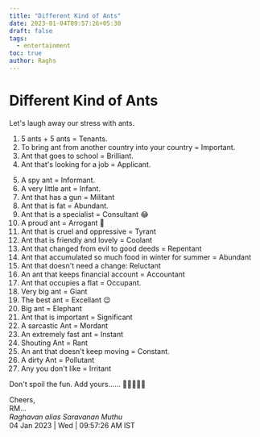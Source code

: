 ```yaml
---
title: "Different Kind of Ants"
date: 2023-01-04T09:57:26+05:30
draft: false
tags:
  - entertainment
toc: true
author: Raghs
---
```


# Different Kind of Ants

Let's laugh away our stress with ants.

1. 5 ants + 5 ants = Tenants.
2. To bring ant from another country into your country = Important.
3. Ant that goes to school = Brilliant.
4. Ant that's looking for a job = Applicant.

<!--more-->

5. A spy ant = Informant.
6. A very little ant = Infant.
7. Ant that has a gun = Militant
8. Ant that is fat = Abundant.                                                
9.  Ant that is a specialist  = Consultant 😂
10. A proud ant = Arrogant 🤔
11. Ant that is cruel and oppressive = Tyrant
12. Ant that is friendly and lovely = Coolant
13. Ant that changed from evil to good deeds = Repentant
14. Ant that accumulated so much food in winter for summer = Abundant
15. Ant that doesn't need a change: Reluctant
16. An ant that keeps financial account = Accountant
17. Ant that occupies a flat = Occupant.
18. Very big ant = Giant
19. The best ant = Excellant 😉
20. Big ant = Elephant
21. Ant that is important = Significant
22. A sarcastic Ant = Mordant
23. An extremely fast ant = Instant
24. Shouting Ant = Rant
25. An ant that doesn't keep moving = Constant.
26. A dirty Ant = Pollutant
27. Any you don't like = Irritant

Don't spoil the fun. Add yours......
🐜🐜🐜🐜🐜


Cheers,\
RM...\
_Raghavan alias Saravanan Muthu_\
04 Jan 2023 | Wed | 09:57:26 AM IST
